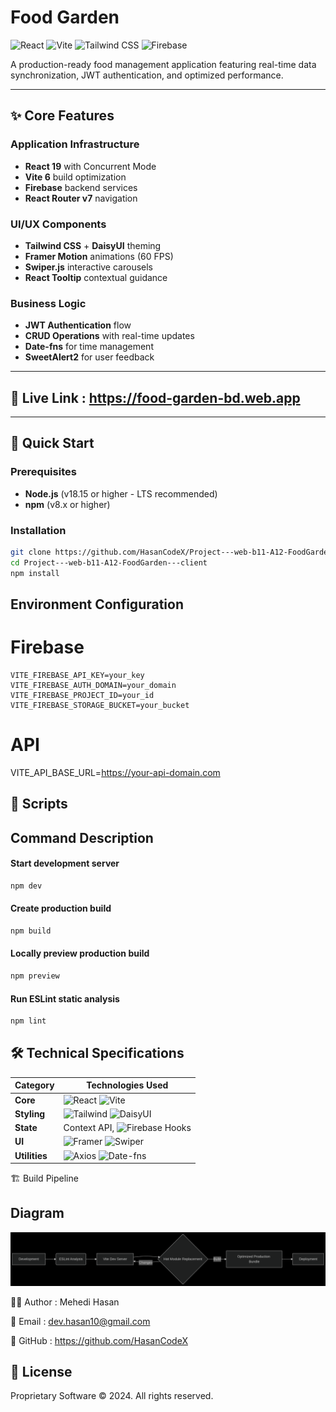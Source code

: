 # Food Garden

![React](https://img.shields.io/badge/React-19.1-%2361DAFB?logo=react)
![Vite](https://img.shields.io/badge/Vite-6.3-%23646CFF?logo=vite)
![Tailwind CSS](https://img.shields.io/badge/Tailwind_CSS-4.1-%2338B2AC?logo=tailwind-css)
![Firebase](https://img.shields.io/badge/Firebase-11.8-%23FFCA28?logo=firebase)

A production-ready food management application featuring real-time data synchronization, JWT authentication, and optimized performance.

---

## ✨ Core Features

### Application Infrastructure

- **React 19** with Concurrent Mode
- **Vite 6** build optimization
- **Firebase** backend services
- **React Router v7** navigation

### UI/UX Components

- **Tailwind CSS** + **DaisyUI** theming
- **Framer Motion** animations (60 FPS)
- **Swiper.js** interactive carousels
- **React Tooltip** contextual guidance

### Business Logic

- **JWT Authentication** flow
- **CRUD Operations** with real-time updates
- **Date-fns** for time management
- **SweetAlert2** for user feedback

---
## 🚀 Live Link : https://food-garden-bd.web.app
---

## 🚀 Quick Start

### Prerequisites

- **Node.js** (v18.15 or higher - LTS recommended)
- **npm** (v8.x or higher) 

### Installation

```bash
git clone https://github.com/HasanCodeX/Project---web-b11-A12-FoodGarden---client
cd Project---web-b11-A12-FoodGarden---client
npm install
```

## Environment Configuration

# Firebase

```env
VITE_FIREBASE_API_KEY=your_key
VITE_FIREBASE_AUTH_DOMAIN=your_domain
VITE_FIREBASE_PROJECT_ID=your_id
VITE_FIREBASE_STORAGE_BUCKET=your_bucket
```

# API

VITE_API_BASE_URL=https://your-api-domain.com

## 📜 Scripts

## Command Description

#### Start development server

```bash
npm dev
```

 ####   Create production build

```bash
npm build
```

 ####   Locally preview production build

```bash
npm preview
```

#### Run ESLint static analysis

```bash
npm lint
```



## 🛠️ Technical Specifications

| Category      | Technologies Used                                                                                                                   |
| ------------- | ----------------------------------------------------------------------------------------------------------------------------------- |
| **Core**      | ![React](https://img.shields.io/badge/React-19.1-%2361DAFB) ![Vite](https://img.shields.io/badge/Vite-6.3-%23646CFF)                |
| **Styling**   | ![Tailwind](https://img.shields.io/badge/Tailwind-4.1-%2338B2AC) ![DaisyUI](https://img.shields.io/badge/DaisyUI-5.0-%235A0EF8)     |
| **State**     | Context API, ![Firebase Hooks](https://img.shields.io/badge/React_Firebase_Hooks-5.1-%23FFCB2B)                                     |
| **UI**        | ![Framer](https://img.shields.io/badge/Framer_Motion-12.16-%23005FFF) ![Swiper](https://img.shields.io/badge/Swiper-11.2-%23638FEF) |
| **Utilities** | ![Axios](https://img.shields.io/badge/Axios-1.9-%235A29E4) ![Date-fns](https://img.shields.io/badge/Date_fns-4.1-%23E77532)         |

🏗️ Build Pipeline

## Diagram

![alt text](client.png)

👨‍💻 Author : Mehedi Hasan

📧 Email : dev.hasan10@gmail.com

🔗 GitHub : https://github.com/HasanCodeX

## 📄 License

Proprietary Software © 2024. All rights reserved.
